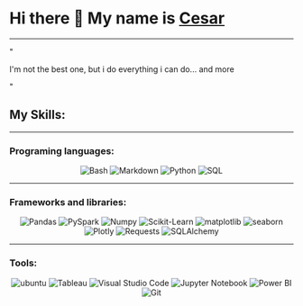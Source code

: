 # **Hi there 👋 My name is [Cesar](https://www.linkedin.com/in/cesardleonesm/)**
***

"

I'm not the best one, but i do everything i can do... and more

"

## My Skills:

***

### Programing languages:
<p align="center">
<img alt="Bash" src="https://img.shields.io/badge/Bash-121011.svg?logo=gnu-bash&logoColor=white"></a>
<img alt="Markdown" src="https://img.shields.io/badge/Markdown-000000.svg?logo=markdown&logoColor=white"></a>
<img alt="Python" src="https://img.shields.io/badge/Python-14354C.svg?logo=python&logoColor=white"></a>
<img alt="SQL" src="https://custom-icon-badges.demolab.com/badge/SQL-025E8C.svg?logo=database&logoColor=white"></a>
</p>

***

### Frameworks and libraries:
<p align="center">
<img alt="Pandas" src="https://img.shields.io/badge/Pandas-1f00b9.svg?logo=pandas&logoColor=white"></a>
<img alt="PySpark" src="https://img.shields.io/badge/PySpark-ff943e.svg?logo=apachespark&logoColor=white"></a>
<img alt="Numpy" src="https://img.shields.io/badge/Numpy-31a2ff.svg?logo=numpy&logoColor=white"></a>
<img alt="Scikit-Learn" src="https://img.shields.io/badge/Scikit-learn-92ceff.svg?logo=scikitlearn&logoColor=orange"></a>
<img alt="matplotlib" src="https://custom-icon-badges.demolab.com/badge/Matplotlib-ffd569.svg?logo=matplotlib&logoColor=white"></a>
<img alt="seaborn" src="https://custom-icon-badges.demolab.com/badge/SeaBorn-000000.svg?logo=seaborn&logoColor=white"></a>
<img alt="Plotly" src="https://custom-icon-badges.demolab.com/badge/Plotly-8b8b8b.svg?logo=plotly&logoColor=white"></a>
<img alt="Requests" src="https://custom-icon-badges.demolab.com/badge/Requests-d2d2d2.svg?logo=request&logoColor=black"></a>
<img alt="SQLAlchemy" src="https://img.shields.io/badge/SQLAlchemy-000000.svg?logo=sqlalchemy&logoColor=white"></a>

</p>

***

### Tools:
<p align="center">
<img alt="ubuntu" src="https://img.shields.io/badge/Ubuntu-E95420.svg?logo=ubuntu&logoColor=white"></a>
<img alt="Tableau" src="https://img.shields.io/badge/Tableau-000000.svg?logo=tableau&logoColor=white"></a>
<img alt="Visual Studio Code" src="https://img.shields.io/badge/Visual%20Studio%20Code-0078d7.svg?logo=visualstudiocode&logoColor=white"></a>
<img alt="Jupyter Notebook" src="https://custom-icon-badges.demolab.com/badge/Jupyter%20Notebook-ffc800.svg?logo=jupiter_notebook&logoColor=white"></a>
<img alt="Power BI" src="https://custom-icon-badges.demolab.com/badge/Power%20BI-ffc800.svg?logo=powerbi&logoColor=white"></a>
<img alt="Git" src="https://custom-icon-badges.demolab.com/badge/Git-ff7100.svg?logo=git&logoColor=white"></a>

</p>
























